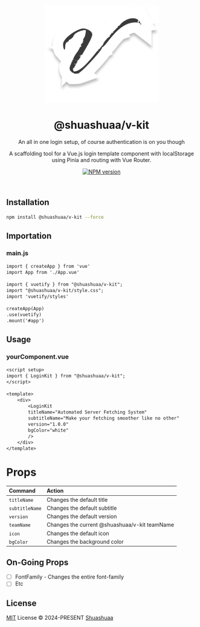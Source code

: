 <br>

<p align="center">
<img src="./@shuashuaa-v-kit.png" width="300" />
</p>

<h1 align="center">@shuashuaa/v-kit</h1>

<p align="center">
An all in one login setup, of course authentication is on you though
</p>
<p align="center">
A scaffolding tool for a Vue.js login template component with localStorage using Pinia and routing with Vue Router.
</p>

<p align="center">
<a href="https://www.npmjs.com/package/@shuashuaa/v-kit"><img src="https://img.shields.io/npm/v/@shuashuaa/v-kit?color=c95f8b&amp;label=" alt="NPM version"></a></p>

<br>

## Installation

```sh
npm install @shuashuaa/v-kit --force
```

## Importation

### main.js
```
import { createApp } from 'vue'
import App from './App.vue'

import { vuetify } from "@shuashuaa/v-kit";
import "@shuashuaa/v-kit/style.css";
import 'vuetify/styles'

createApp(App)
.use(vuetify)
.mount('#app')
```

## Usage
### yourComponent.vue
```
<script setup>
import { LoginKit } from "@shuashuaa/v-kit";
</script>

<template>
    <div>
        <LoginKit
        titleName="Automated Server Fetching System"
        subtitleName="Make your fetching smoother like no other"
        version="1.0.0"
        bgColor="white"
        />
    </div>
</template>

```

# Props

| Command                   | Action                                           |
| :------------------------ | :----------------------------------------------- |
| `titleName`               | Changes the default title                        |
| `subtitleName`            | Changes the default subtitle                     |
| `version`                 | Changes the default version                      |
| `teamName`                | Changes the current @shuashuaa/v-kit teamName    |
| `icon`                    | Changes the default icon                         |
| `bgColor`                 | Changes the background color                     |

## On-Going Props

- [ ] FontFamily - Changes the entire font-family
- [ ] Etc

## License

[MIT](./LICENSE) License &copy; 2024-PRESENT [Shuashuaa](https://github.com/Shuashuaa)

